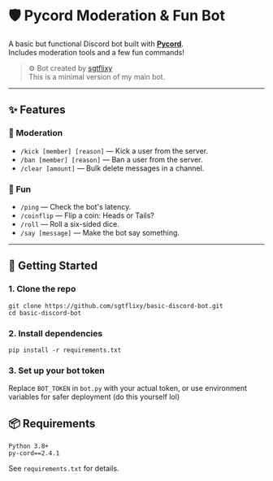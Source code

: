 # 🛡️ Pycord Moderation & Fun Bot

A basic but functional Discord bot built with **[Pycord](https://docs.pycord.dev)**.  
Includes moderation tools and a few fun commands!

> ⚙️ Bot created by [sgtflixy](https://bot.infiltra.xyz)  
> This is a minimal version of my main bot.

---

## ✨ Features

### 🔧 Moderation
- `/kick [member] [reason]` — Kick a user from the server.
- `/ban [member] [reason]` — Ban a user from the server.
- `/clear [amount]` — Bulk delete messages in a channel.

### 🎉 Fun
- `/ping` — Check the bot's latency.
- `/coinflip` — Flip a coin: Heads or Tails?
- `/roll` — Roll a six-sided dice.
- `/say [message]` — Make the bot say something.

---

## 🚀 Getting Started

### 1. Clone the repo

```
git clone https://github.com/sgtflixy/basic-discord-bot.git
cd basic-discord-bot
```

### 2. Install dependencies
```pip install -r requirements.txt```

### 3. Set up your bot token

Replace `BOT_TOKEN` in `bot.py` with your actual token,
or use environment variables for safer deployment (do this yourself lol)

## 📦 Requirements
```
Python 3.8+
py-cord==2.4.1
```
See `requirements.txt` for details.
